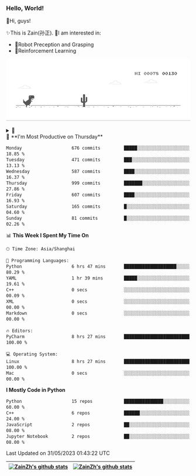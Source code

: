 ### Hello, World!
👋Hi, guys! 

✨This is Zain(孙正).
🤔I am interested in:
- 🤖️Robot Preception and Grasping 
- 🧠Reinforcement Learning


![Dino](https://raw.githubusercontent.com/praveenscience/praveenscience/master/dino.gif)

<details>
<summary>🌱</summary>
<pre><code>
</code></pre>
</details>
<!--START_SECTION:waka-->
📅 **I'm Most Productive on Thursday** 

```text
Monday                   676 commits         █████░░░░░░░░░░░░░░░░░░░░   18.85 % 
Tuesday                  471 commits         ███░░░░░░░░░░░░░░░░░░░░░░   13.13 % 
Wednesday                587 commits         ████░░░░░░░░░░░░░░░░░░░░░   16.37 % 
Thursday                 999 commits         ███████░░░░░░░░░░░░░░░░░░   27.86 % 
Friday                   607 commits         ████░░░░░░░░░░░░░░░░░░░░░   16.93 % 
Saturday                 165 commits         █░░░░░░░░░░░░░░░░░░░░░░░░   04.60 % 
Sunday                   81 commits          █░░░░░░░░░░░░░░░░░░░░░░░░   02.26 % 
```


📊 **This Week I Spent My Time On** 

```text
🕑︎ Time Zone: Asia/Shanghai

💬 Programming Languages: 
Python                   6 hrs 47 mins       ████████████████████░░░░░   80.29 % 
YAML                     1 hr 39 mins        █████░░░░░░░░░░░░░░░░░░░░   19.61 % 
C++                      0 secs              ░░░░░░░░░░░░░░░░░░░░░░░░░   00.09 % 
XML                      0 secs              ░░░░░░░░░░░░░░░░░░░░░░░░░   00.00 % 
Markdown                 0 secs              ░░░░░░░░░░░░░░░░░░░░░░░░░   00.00 % 

🔥 Editors: 
PyCharm                  8 hrs 27 mins       █████████████████████████   100.00 % 

💻 Operating System: 
Linux                    8 hrs 27 mins       █████████████████████████   100.00 % 
Mac                      0 secs              ░░░░░░░░░░░░░░░░░░░░░░░░░   00.00 % 
```

**I Mostly Code in Python** 

```text
Python                   15 repos            ███████████████░░░░░░░░░░   60.00 % 
C++                      6 repos             ██████░░░░░░░░░░░░░░░░░░░   24.00 % 
JavaScript               2 repos             ██░░░░░░░░░░░░░░░░░░░░░░░   08.00 % 
Jupyter Notebook         2 repos             ██░░░░░░░░░░░░░░░░░░░░░░░   08.00 % 
```




 Last Updated on 31/05/2023 01:43:22 UTC
<!--END_SECTION:waka-->


| <a href="https://github.com/ZainZh/github-readme-stats"><img align="center" src="https://github-readme-stats-an0fxpx8x-zainzh.vercel.app/api/top-langs/?username=ZainZh&layout=compact&show_icons=true&include_all_commits=true&theme=buefy&hide_border=true" alt="ZainZh's github stats" /></a> | <a href="https://github.com/ZainZh/github-readme-stats"><img align="center" src="https://github-readme-stats-an0fxpx8x-zainzh.vercel.app/api?username=ZainZh&show_icons=true&include_all_commits=true&theme=buefy&hide_border=true" alt="ZainZh's github stats" /></a> |
| ------------- | ------------- |

<!--
#### 
| <a href="https://github.com/ZainZh/github-readme-stats"><img align="center" src="https://github-readme-stats-an0fxpx8x-zainzh.vercel.app/api/top-langs/?username=ZainZh&layout=compact&show_icons=true&include_all_commits=true&theme=buefy&hide_border=true" alt="ZainZh's github stats" /></a> | <a href="https://github.com/ZainZh/github-readme-stats"><img align="center" src="https://github-readme-stats-an0fxpx8x-zainzh.vercel.app/api/wakatime?username=ZainZh&layout=compact&theme=buefy&hide_border=true&langs_count=8" /></a> |
| ------------- | ------------- |

#### 
| <a href="https://github.com/ZainZh/github-readme-stats"><img align="center" src="https://github-readme-stats-an0fxpx8x-zainzh.vercel.app/api?username=ZainZh&show_icons=true&include_all_commits=true&theme=buefy&hide_border=true" alt="ZainZh's github stats" /></a> | <a href="https://github.com/ZainZh/github-readme-stats"><img align="center" src="https://github-readme-streak-stats.herokuapp.com/?user=ZainZh&layout=compact&theme=buefy&hide_border=true" /></a> |
| --- | --- |
-->





<!--
**ZainZh/ZainZh** is a ✨ _special_ ✨ repository because its `README.md` (this file) appears on your GitHub profile.

Here are some ideas to get you started:

- 🔭 I’m currently working on ...
- 🌱 I’m currently learning ...
- 👯 I’m looking to collaborate on ...
- 🤔 I’m looking for help with ...
- 💬 Ask me about ...
- 📫 How to reach me: ...
- 😄 Pronouns: ...
- ⚡ Fun fact: ...
- <a href="https://github.com/ZainZh/github-readme-stats"><img align="center" src="https://github-readme-stats-an0fxpx8x-zainzh.vercel.app/api/wakatime?username=ZainZh&layout=compact&theme=buefy&hide_border=true&langs_count=8" /></a>
- #### 
|  | <a href="https://github.com/ZainZh/github-readme-stats"><img align="center" src="https://github-readme-streak-stats.herokuapp.com/?user=ZainZh&layout=compact&theme=buefy&hide_border=true" /></a> |
| --- | --- |

-->
